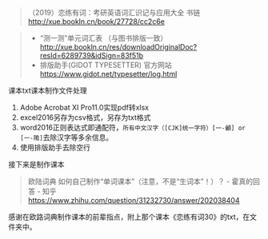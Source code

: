 > （2019）恋练有词：考研英语词汇识记与应用大全 书链  http://xue.bookln.cn/book/27728/cc2c6e

> - “测一测”单元词汇表 （与图书排版一致）http://xue.bookln.cn/res/downloadOriginalDoc?resId=6289739&idSign=83f51b 
> - 排版助手(GIDOT TYPESETTER) 官方网站  https://www.gidot.net/typesetter/log.html

课本txt课本制作文件处理

1. Adobe Acrobat XI Pro11.0实现pdf转xlsx
2. excel2016另存为csv格式，另存为txt格式
3. word2016正则表达式即通配符，`所有中文汉字（[CJK]统一字符）[一-龥] or [一-﨩]`去除汉字等多余信息。
4. 使用排版助手去除空行

接下来是制作课本

> 欧陆词典 如何自己制作“单词课本”（注意，不是“生词本”！）？ - 霍真的回答 - 知乎
> https://www.zhihu.com/question/31232730/answer/202038404

感谢在欧路词典制作课本的前辈指点，附上那个课本《恋练有词30》的txt，在文件夹中。